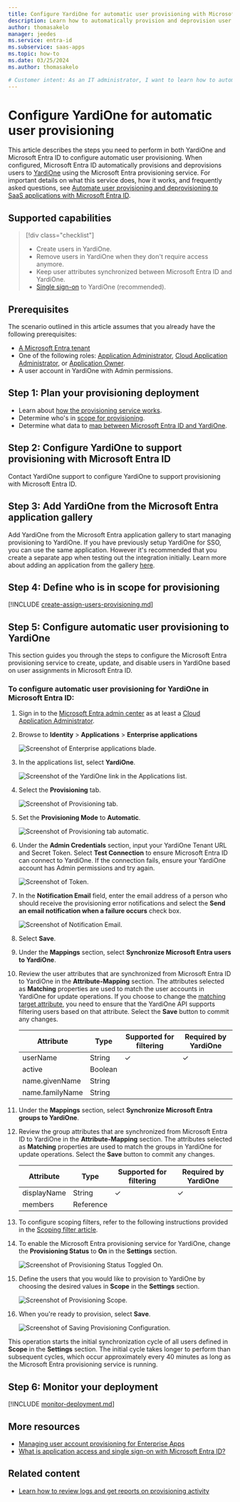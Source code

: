 ```yaml
---
title: Configure YardiOne for automatic user provisioning with Microsoft Entra ID
description: Learn how to automatically provision and deprovision user accounts from Microsoft Entra ID to YardiOne.
author: thomasakelo
manager: jeedes
ms.service: entra-id
ms.subservice: saas-apps
ms.topic: how-to
ms.date: 03/25/2024
ms.author: thomasakelo

# Customer intent: As an IT administrator, I want to learn how to automatically provision and deprovision user accounts from Microsoft Entra ID to YardiOne so that I can streamline the user management process and ensure that users have the appropriate access to YardiOne.
---
```


# Configure YardiOne for automatic user provisioning

This article describes the steps you need to perform in both YardiOne and Microsoft Entra ID to configure automatic user provisioning. When configured, Microsoft Entra ID automatically provisions and deprovisions users to [YardiOne](https://www.yardi.com) using the Microsoft Entra provisioning service. For important details on what this service does, how it works, and frequently asked questions, see [Automate user provisioning and deprovisioning to SaaS applications with Microsoft Entra ID](~/identity/app-provisioning/user-provisioning.md). 


## Supported capabilities
> [!div class="checklist"]
> * Create users in YardiOne.
> * Remove users in YardiOne when they don't require access anymore.
> * Keep user attributes synchronized between Microsoft Entra ID and YardiOne.
> * [Single sign-on](yardione-tutorial.md) to YardiOne (recommended).

## Prerequisites

The scenario outlined in this article assumes that you already have the following prerequisites:

* [A Microsoft Entra tenant](~/identity-platform/quickstart-create-new-tenant.md) 
* One of the following roles: [Application Administrator](/entra/identity/role-based-access-control/permissions-reference#application-administrator), [Cloud Application Administrator](/entra/identity/role-based-access-control/permissions-reference#cloud-application-administrator), or [Application Owner](/entra/fundamentals/users-default-permissions#owned-enterprise-applications).
* A user account in YardiOne with Admin permissions.

## Step 1: Plan your provisioning deployment

* Learn about [how the provisioning service works](~/identity/app-provisioning/user-provisioning.md).
* Determine who's in [scope for provisioning](~/identity/app-provisioning/define-conditional-rules-for-provisioning-user-accounts.md).
* Determine what data to [map between Microsoft Entra ID and YardiOne](~/identity/app-provisioning/customize-application-attributes.md).

## Step 2: Configure YardiOne to support provisioning with Microsoft Entra ID

Contact YardiOne support to configure YardiOne to support provisioning with Microsoft Entra ID.

## Step 3: Add YardiOne from the Microsoft Entra application gallery

Add YardiOne from the Microsoft Entra application gallery to start managing provisioning to YardiOne. If you have previously setup YardiOne for SSO, you can use the same application. However it's recommended that you create a separate app when testing out the integration initially. Learn more about adding an application from the gallery [here](~/identity/enterprise-apps/add-application-portal.md). 

## Step 4: Define who is in scope for provisioning 

[!INCLUDE [create-assign-users-provisioning.md](~/identity/saas-apps/includes/create-assign-users-provisioning.md)]

## Step 5: Configure automatic user provisioning to YardiOne 

This section guides you through the steps to configure the Microsoft Entra provisioning service to create, update, and disable users in YardiOne based on user assignments in Microsoft Entra ID.

<a name='to-configure-automatic-user-provisioning-for-YardiOne-in-azure-ad'></a>

### To configure automatic user provisioning for YardiOne in Microsoft Entra ID:

1. Sign in to the [Microsoft Entra admin center](https://entra.microsoft.com) as at least a [Cloud Application Administrator](~/identity/role-based-access-control/permissions-reference.md#cloud-application-administrator).
1. Browse to **Identity** > **Applications** > **Enterprise applications**

	![Screenshot of Enterprise applications blade.](common/enterprise-applications.png)

1. In the applications list, select **YardiOne**.

	![Screenshot of the YardiOne link in the Applications list.](common/all-applications.png)

1. Select the **Provisioning** tab.

	![Screenshot of Provisioning tab.](common/provisioning.png)

1. Set the **Provisioning Mode** to **Automatic**.

	![Screenshot of Provisioning tab automatic.](common/provisioning-automatic.png)

1. Under the **Admin Credentials** section, input your YardiOne Tenant URL and Secret Token. Select **Test Connection** to ensure Microsoft Entra ID can connect to YardiOne. If the connection fails, ensure your YardiOne account has Admin permissions and try again.

 	![Screenshot of Token.](common/provisioning-testconnection-tenanturltoken.png)

1. In the **Notification Email** field, enter the email address of a person who should receive the provisioning error notifications and select the **Send an email notification when a failure occurs** check box.

	![Screenshot of Notification Email.](common/provisioning-notification-email.png)

1. Select **Save**.

1. Under the **Mappings** section, select **Synchronize Microsoft Entra users to YardiOne**.

1. Review the user attributes that are synchronized from Microsoft Entra ID to YardiOne in the **Attribute-Mapping** section. The attributes selected as **Matching** properties are used to match the user accounts in YardiOne for update operations. If you choose to change the [matching target attribute](~/identity/app-provisioning/customize-application-attributes.md), you need to ensure that the YardiOne API supports filtering users based on that attribute. Select the **Save** button to commit any changes.

   |Attribute|Type|Supported for filtering|Required by YardiOne|
   |---|---|---|---|
   |userName|String|&check;|&check;
   |active|Boolean||
   |name.givenName|String||
   |name.familyName|String||

1. Under the **Mappings** section, select **Synchronize Microsoft Entra groups to YardiOne**.

1. Review the group attributes that are synchronized from Microsoft Entra ID to YardiOne in the **Attribute-Mapping** section. The attributes selected as **Matching** properties are used to match the groups in YardiOne for update operations. Select the **Save** button to commit any changes.

   |Attribute|Type|Supported for filtering|Required by YardiOne|
   |---|---|---|---|
   |displayName|String|&check;|&check;
   |members|Reference||

1. To configure scoping filters, refer to the following instructions provided in the [Scoping filter  article](~/identity/app-provisioning/define-conditional-rules-for-provisioning-user-accounts.md).

1. To enable the Microsoft Entra provisioning service for YardiOne, change the **Provisioning Status** to **On** in the **Settings** section.

	![Screenshot of Provisioning Status Toggled On.](common/provisioning-toggle-on.png)

1. Define the users that you would like to provision to YardiOne by choosing the desired values in **Scope** in the **Settings** section.

	![Screenshot of Provisioning Scope.](common/provisioning-scope.png)

1. When you're ready to provision, select **Save**.

	![Screenshot of Saving Provisioning Configuration.](common/provisioning-configuration-save.png)

This operation starts the initial synchronization cycle of all users defined in **Scope** in the **Settings** section. The initial cycle takes longer to perform than subsequent cycles, which occur approximately every 40 minutes as long as the Microsoft Entra provisioning service is running. 

## Step 6: Monitor your deployment

[!INCLUDE [monitor-deployment.md](~/identity/saas-apps/includes/monitor-deployment.md)]

## More resources

* [Managing user account provisioning for Enterprise Apps](~/identity/app-provisioning/configure-automatic-user-provisioning-portal.md)
* [What is application access and single sign-on with Microsoft Entra ID?](~/identity/enterprise-apps/what-is-single-sign-on.md)

## Related content

* [Learn how to review logs and get reports on provisioning activity](~/identity/app-provisioning/check-status-user-account-provisioning.md)